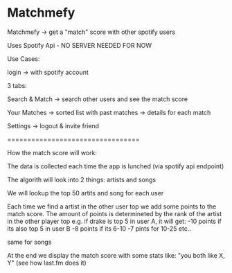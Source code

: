 # Matchmefy

Matchmefy -> get a "match" score with other spotify users

Uses Spotify Api - NO SERVER NEEDED FOR NOW

Use Cases:

login -> with spotify account

3 tabs:

Search & Match -> search other users and see the match score

Your Matches -> sorted list with past matches -> details for each match

Settings -> logout & invite friend

=================================

How the match score will work:

The data is collected each time the app is lunched (via spotify api endpoint)

The algorith will look into 2 things: artists and songs

We will lookup the top 50 artits and song for each user

Each time we find a artist in the other user top we add some points to the match score.
The amount of points is determineted by the rank of the artist in the other player top
e.g. if drake is top 5 in user A, it will get:
-10 points if its also top 5 in user B
-8 points if its 6-10
-7 pints for 10-25
etc..

same for songs

At the end we display the match score with some stats like: "you both like X, Y" (see how last.fm does it)
